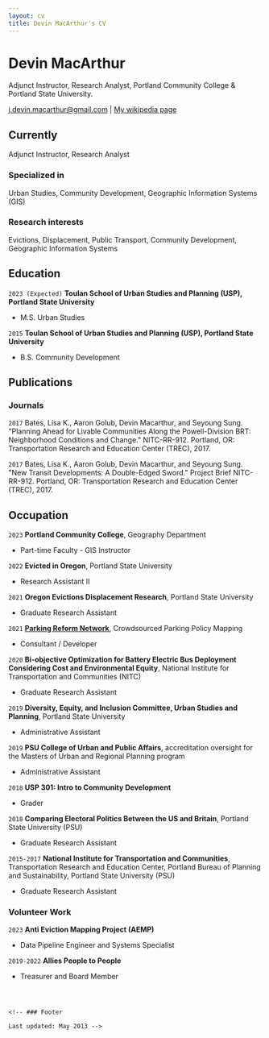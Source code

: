 ```yaml
---
layout: cv
title: Devin MacArthur's CV
---
```

# Devin MacArthur
Adjunct Instructor, Research Analyst, Portland Community College & Portland State University.

<div id="webaddress">
<a href="j.devin.macarthur@gmail.com">j.devin.macarthur@gmail.com</a>
| <a href="http://en.wikipedia.org/wiki/Isaac_Newton">My wikipedia page</a>
</div>


## Currently

Adjunct Instructor, Research Analyst

### Specialized in

Urban Studies, Community Development, Geographic Information Systems (GIS)

### Research interests

Evictions, Displacement, Public Transport, Community Development, Geographic Information Systems


## Education

`2023 (Expected)`
__Toulan School of Urban Studies and Planning (USP), Portland State University__

- M.S. Urban Studies

`2015`
__Toulan School of Urban Studies and Planning (USP), Portland State University__

- B.S. Community Development


## Publications

### Journals

`2017`
Bates, Lisa K., Aaron Golub, Devin Macarthur, and Seyoung Sung. "Planning Ahead for Livable Communities Along the Powell-Division BRT: Neighborhood Conditions and Change." NITC-RR-912. Portland, OR: Transportation Research and Education Center (TREC), 2017.

`2017`
Bates, Lisa K., Aaron Golub, Devin Macarthur, and Seyoung Sung. "New Transit Developments: A Double-Edged Sword." Project Brief NITC-RR-912. Portland, OR: Transportation Research and Education Center (TREC), 2017.


## Occupation

`2023`
__Portland Community College__, Geography Department

- Part-time Faculty - GIS Instructor

`2022`
__Evicted in Oregon__, Portland State University

- Research Assistant II

`2021`
__Oregon Evictions Displacement Research__, Portland State University

- Graduate Research Assistant

`2021`
__[Parking Reform Network](https://parkingreform.org)__, Crowdsourced Parking Policy Mapping

- Consultant / Developer

`2020`
__Bi-objective Optimization for Battery Electric Bus Deployment Considering Cost and Environmental Equity__, National Institute for Transportation and Communities (NITC)

- Graduate Research Assistant

`2019`
__Diversity, Equity, and Inclusion Committee, Urban Studies and Planning__, Portland State University

- Administrative Assistant

`2019`
__PSU College of Urban and Public Affairs__, accreditation oversight for the Masters of Urban and Regional Planning program

- Administrative Assistant

`2018`
__USP 301: Intro to Community Development__

- Grader

`2018`
__Comparing Electoral Politics Between the US and Britain__, Portland State University (PSU)

- Graduate Research Assistant

`2015-2017`
__National Institute for Transportation and Communities__, Transportation Research and Education Center, Portland Bureau of Planning and Sustainability, Portland State University (PSU)

- Graduate Research Assistant


### Volunteer Work

`2023`
__Anti Eviction Mapping Project (AEMP)__

- Data Pipeline Engineer and Systems Specialist

`2019-2022`
__Allies People to People__

- Treasurer and Board Member
```



<!-- ### Footer

Last updated: May 2013 -->


